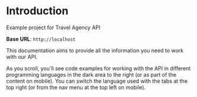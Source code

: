 # Introduction

Example project for Travel Agency API

<aside>
    <strong>Base URL</strong>: <code>http://localhost</code>
</aside>

This documentation aims to provide all the information you need to work with our API.

<aside>As you scroll, you'll see code examples for working with the API in different programming languages in the dark area to the right (or as part of the content on mobile).
You can switch the language used with the tabs at the top right (or from the nav menu at the top left on mobile).</aside>


